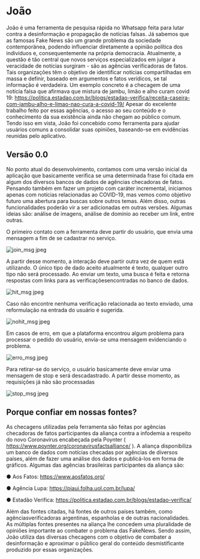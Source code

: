 # João
João é uma ferramenta de pesquisa rápida no Whatsapp feita para lutar contra a desinformação e propagação de notícias falsas. Já sabemos que as famosas Fake News
são um grande problema da sociedade contemporänea, podendo influenciar diretamente a opinião política dos indivíduos e, consequentemente na própria democracia.
Atualmente, a questão é tão central que novos serviços especializados em julgar a veracidade de notícias surgiram - são as agências verificadoras de fatos. Tais organizações
têm o objetivo de identificar notícias compartilhadas em massa e definir, baseado em argumentos e fatos verídicos, se tal informação é verdadeira. Um exemplo concreto é a
checagem de uma notícia falsa que afirmava que mistura de jambu, limão e alho curam covid 19:
https://politica.estadao.com.br/blogs/estadao-verifica/receita-caseira-com-jambu-alho-e-limao-nao-cura-a-covid-19/
Apesar do excelente trabalho feito por essas agências, o acesso ao seu conteúdo e o conhecimento da sua existência ainda não chegam ao público comum. Tendo isso em
vista, João foi concebido como ferramenta para ajudar usuários comuns a consolidar suas opiniões, baseando-se em evidências reunidas pelo aplicativo.


## Versão 0.0 
No ponto atual do desenvolvimento, contamos com uma versão inicial da aplicação que basicamente verifica se uma determinada frase foi citada em algum dos diversos
bancos de dados de agências checadoras de fatos. Pensando também em fazer um projeto com caráter incremental, iniciamos apenas com notícias relacionadas ao COVID-19, mas
vemos como objetivo futuro uma abertura para buscas sobre outros temas. Além disso, outras funcionalidades poderão vir a ser adicionadas em outras versões. Algumas ideias
são: análise de imagens, análise de domínio ao receber um link, entre outras. 

O primeiro contato com a ferramenta deve partir do usuário, que envia uma mensagem a fim de se cadastrar no serviço.

![join_msg jpeg](https://user-images.githubusercontent.com/17649711/86497661-e1b92380-bd58-11ea-8575-7c29584e9d62.jpg)

A partir desse momento, a interação deve partir outra vez de quem está utilizando. O único tipo de dado aceito atualmente é texto, qualquer outro tipo não será processado. Ao
enviar um texto, uma busca é feita e retorna respostas com links para as verificaçõesencontradas no banco de dados.

![hit_msg jpeg](https://user-images.githubusercontent.com/17649711/86497675-ed0c4f00-bd58-11ea-834b-9b638126a7f0.jpg)

Caso não encontre nenhuma verificação relacionada ao texto enviado, uma reformulação na entrada do usuário é sugerida.

![nohit_msg jpeg](https://user-images.githubusercontent.com/17649711/86497601-b7676600-bd58-11ea-82db-408fe57b630e.jpg)

Em casos de erro, em que a plataforma encontrou algum problema para processar o pedido do usuário, envia-se uma mensagem evidenciando o problema.

![erro_msg jpeg](https://user-images.githubusercontent.com/17649711/86497465-2b553e80-bd58-11ea-960f-c6413639cf04.jpg)

Para retirar-se do serviço, o usuário basicamente deve enviar uma mensagem de stop e será descadastrado. A partir desse momento, as requisições já não são processadas

![stop_msg jpeg](https://user-images.githubusercontent.com/17649711/86497630-ce0dbd00-bd58-11ea-85d2-bcb9d56a4c97.jpg)

## Porque confiar em nossas fontes?

As checagens utilizadas pela ferramenta são feitas por agências checadoras de fatos participantes da aliança contra a infodemia a respeito do novo Coronavírus encabeçada pela Poynter ( https://www.poynter.org/coronavirusfactsalliance/ ). A aliança disponibiliza um banco de dados com notícias checadas por agências de diversos países, além de fazer uma análise dos dados e publicá-los em forma de gráficos. Algumas das agências brasileiras participantes da aliança são:

● Aos Fatos: https://www.aosfatos.org/

● Agência Lupa: https://piaui.folha.uol.com.br/lupa/

● Estadão Verifica: https://politica.estadao.com.br/blogs/estadao-verifica/

Além das fontes citadas, há fontes de outros países também, como agênciasverificadoras argentinas, espanholas e de outras nacionalidades. As múltiplas fontes presentes na aliança lhe concedem uma pluralidade de opiniões importante ao combater o problema das FakeNews. Sendo assim, João utiliza das diversas checagens com o objetivo
de combater a desinformação e aproximar o público geral do conteúdo desmistificante produzido por essas organizações.

